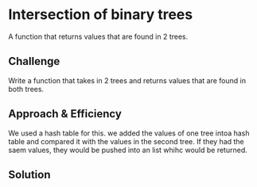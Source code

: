 # Intersection of binary trees
A function that returns values that are found in 2 trees.

## Challenge
Write a function that takes in 2 trees and returns values that are found in both trees.

## Approach & Efficiency
We used a hash table for this. we added the values of one tree intoa hash table and compared it with the values in the second tree. If they had the saem values, they would be pushed into an list whihc would be returned.

## Solution
